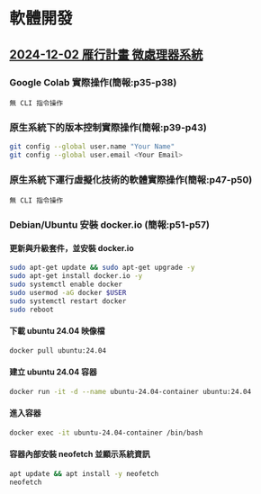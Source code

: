 # 軟體開發
## [2024-12-02 雁行計畫 微處理器系統](https://www.canva.com/design/DAGXik4geYs/agOZm04OFkar4gWpl0Ypbg/view?utm_content=DAGXik4geYs&utm_campaign=designshare&utm_medium=link&utm_source=editor)
### Google Colab 實際操作(簡報:p35-p38)
```
無 CLI 指令操作
```
### 原生系統下的版本控制實際操作(簡報:p39-p43)
```bash
git config --global user.name "Your Name"
git config --global user.email <Your Email>
```
### 原生系統下運行虛擬化技術的軟體實際操作(簡報:p47-p50)
```
無 CLI 指令操作
```
### Debian/Ubuntu 安裝 docker.io (簡報:p51-p57)
#### 更新與升級套件，並安裝 docker.io
```bash
sudo apt-get update && sudo apt-get upgrade -y
sudo apt-get install docker.io -y
sudo systemctl enable docker
sudo usermod -aG docker $USER
sudo systemctl restart docker
sudo reboot
```
#### 下載 ubuntu 24.04 映像檔
```bash
docker pull ubuntu:24.04
```
#### 建立 ubuntu 24.04 容器
```bash
docker run -it -d --name ubuntu-24.04-container ubuntu:24.04
```
#### 進入容器
```bash
docker exec -it ubuntu-24.04-container /bin/bash
```
#### 容器內部安裝 neofetch 並顯示系統資訊
```bash
apt update && apt install -y neofetch
neofetch
```